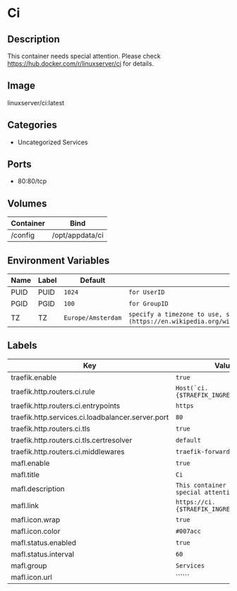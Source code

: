 # Ci

## Description
This container needs special attention. Please check https://hub.docker.com/r/linuxserver/ci for details.

## Image
linuxserver/ci:latest

## Categories
- Uncategorized Services

## Ports
- 80:80/tcp

## Volumes
| Container | Bind |
|-----------|------|
| /config | /opt/appdata/ci |

## Environment Variables
| Name | Label | Default | Description |
|------|-------|---------|-------------|
| PUID | PUID | ```1024``` | ```for UserID``` |
| PGID | PGID | ```100``` | ```for GroupID``` |
| TZ | TZ | ```Europe/Amsterdam``` | ```specify a timezone to use, see this [list](https://en.wikipedia.org/wiki/List_of_tz_database_time_zones#List).``` |

## Labels
| Key | Value |
|-----|-------|
| traefik.enable | ```true``` |
| traefik.http.routers.ci.rule | ```Host(`ci.{$TRAEFIK_INGRESS_DOMAIN}`)``` |
| traefik.http.routers.ci.entrypoints | ```https``` |
| traefik.http.services.ci.loadbalancer.server.port | ```80``` |
| traefik.http.routers.ci.tls | ```true``` |
| traefik.http.routers.ci.tls.certresolver | ```default``` |
| traefik.http.routers.ci.middlewares | ```traefik-forward-auth``` |
| mafl.enable | ```true``` |
| mafl.title | ```Ci``` |
| mafl.description | ```This container needs special attention.``` |
| mafl.link | ```https://ci.{$TRAEFIK_INGRESS_DOMAIN}``` |
| mafl.icon.wrap | ```true``` |
| mafl.icon.color | ```#007acc``` |
| mafl.status.enabled | ```true``` |
| mafl.status.interval | ```60``` |
| mafl.group | ```Services``` |
| mafl.icon.url | `````` |

